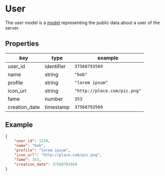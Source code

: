 # User

The user model is a [model](../models.md) representing the public data about a user of the server.

## Properties
| key           | type       | example                      |
| ------------- | ---------- | ---------------------------- |
| user_id       | identifier | `37568793569`                |
| name          | string     | `"bob"`                      |
| profile       | string     | `"lorem ipsum"`              |
| icon_url      | string     | `"http://place.com/pic.png"` |
| fame          | number     | `353`                        |
| creation_date | timestamp  | `37568793569`                |

## Example
```json
{
	"user_id": 1234,
	"name": "bob",
	"profile": "lorem ipsum",
	"icon_url": "http://place.com/pic.png",
	"fame": 353,
	"creation_date": 37568793569
}
```
